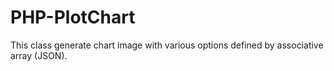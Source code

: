 # PHP-PlotChart
This class generate chart image with various options defined by associative array (JSON).
